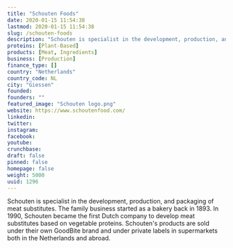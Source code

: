 ```yaml
---
title: "Schouten Foods"
date: 2020-01-15 11:54:38
lastmod: 2020-01-15 11:54:38
slug: /schouten-foods
description: "Schouten is specialist in the development, production, and packaging of meat substitutes. The family business started as a bakery back in 1893. In 1990, Schouten became the first Dutch company to develop meat substitutes based on vegetable proteins. Schouten's products are sold under their own GoodBite brand and under private labels in supermarkets both in the Netherlands and abroad."
proteins: [Plant-Based]
products: [Meat, Ingredients]
business: [Production]
finance_type: []
country: "Netherlands"
country_code: NL
city: "Giessen"
founded: 
founders: ""
featured_image: "Schouten logo.png"
website: https://www.schoutenfood.com/
linkedin: 
twitter: 
instagram: 
facebook: 
youtube: 
crunchbase: 
draft: false
pinned: false
homepage: false
weight: 5000
uuid: 1296
---
```

Schouten is specialist in the development, production, and packaging of meat substitutes. The family business started as a bakery back in 1893. In 1990, Schouten became the first Dutch company to develop meat substitutes based on vegetable proteins. Schouten's products are sold under their own GoodBite brand and under private labels in supermarkets both in the Netherlands and abroad.

